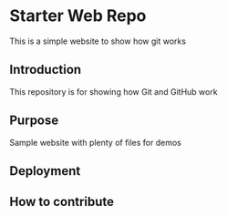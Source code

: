 # Starter Web Repo

This is a simple website to show how git works

## Introduction
This repository is for showing how Git and GitHub work

## Purpose

Sample website with plenty of files for demos

## Deployment

## How to contribute